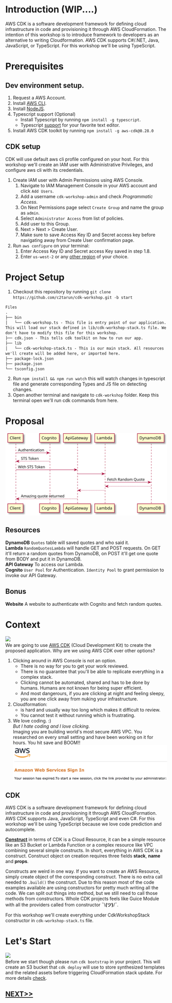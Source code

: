 # Introduction (WIP....)
AWS CDK is a software development framework for defining cloud infrastructure in code and provisioning it through AWS CloudFormation. The intention of this workshop is to introduce framework to developers as an alternative to writing Cloudformation. AWS CDK supports C#/.NET, Java, JavaScript, or TypeScript. For this workshop we'll be using TypeScript.

# Prerequisites
## Dev environment setup.
1. Request a AWS Account.
2. Install [AWS CLI](https://docs.aws.amazon.com/cli/latest/userguide/cli-chap-install.html).
3. Install [NodeJS](https://nodejs.org/en/).
4. Typescript support (Optional)
    * Install Typescript by running `npm install -g typescript`.
    * Typescript [support](https://www.typescriptlang.org/index.html#download-links) for your favorite text editor.
5. Install AWS CDK toolkit by running `npm install -g aws-cdk@0.28.0`

## CDK setup
CDK will use default aws cli profile configured on your host. For this workshop we'll create an IAM user with Administrative Privileges, and configure aws cli with its credentials.
1. Create IAM user with Admin Permissions using AWS Console.
    1. Navigate to IAM Management Console in your AWS account and click `Add Users`.
    2. Add a username `cdk-workshop-admin` and check *Programmatic Access*.
    3. On Next Permissions page select `Create Group` and name the group as `admin`.
    4. Select `Administrator Access` from list of policies.
    5. Add user to this Group.
    6. Next > Next > Create User.
    7. Make sure to save Access Key ID and Secret access key before navigating away from Create User confirmation page.
2. Run `aws configure` on your terminal:
    1. Enter Access Key ID and Secret access Key saved in step 1.8.
    2. Enter `us-west-2` or any [other region](https://docs.aws.amazon.com/AmazonRDS/latest/UserGuide/Concepts.RegionsAndAvailabilityZones.html) of your choice.

# Project Setup
1. Checkout this repository by running `git clone https://github.com/c2tarun/cdk-workshop.git -b start`
```
Files
.
├── bin
│   └── cdk-workshop.ts - This file is entry point of our application. This will load our stack defined in lib/cdk-workshop-stack.ts file. We don't have to modify this file for this workshop.
├── cdk.json - This tells cdk toolkit on how to run our app.
├── lib
│   └── cdk-workshop-stack.ts - This is our main stack. All resources we'll create will be added here, or imported here.
├── package-lock.json
├── package.json
└── tsconfig.json
```
2. Run `npm install && npm run watch` this will watch changes in typescript file and generate corresponding Types and JS file on detecting changes.
3. Open another terminal and navigate to `cdk-workshop` folder. Keep this terminal open we'll run cdk commands from here.

# Proposal
![Proposal](/images/proposal.svg)
## Resources
**DynamoDB** `Quotes` table will saved quotes and who said it.  
**Lambda** `RandomQuotesLambda` will handle GET and POST requests. On GET it'll return a random quotes from DynamoDB, on POST it'll get one quote from BODY and put it in DynamoDB.  
**API Gateway** To access our Lambda.  
**Cognito** `User Pool` for Authentication. `Identity Pool` to grant permission to invoke our API Gateway.  

## Bonus
**Website** A website to authenticate with Cognito and fetch random quotes.

# Context
![](https://media.giphy.com/media/7getOyWn0qT9C/giphy.gif)  
We are going to use [AWS CDK](https://docs.aws.amazon.com/CDK/latest/userguide/what-is.html) (Cloud Development Kit) to create the proposed application. Why are we using AWS CDK over other options?

1. Clicking around in AWS Console is not an option.
    * There is no way for you to get your work reviewed.
    * There is no guarantee that you'll be able to replicate everything in a complex stack.
    * Clicking cannot be automated, shared and has to be done by humans. Humans are not known for being super efficient.
    * And most dangerours, if you are clicking at night and feeling sleepy, you are one click away from nuking your infrastructure.
2. Cloudformation:
    * is hard and usually way too long which makes it difficult to review.
    * You cannot test it without running which is frustrating.
3. We love coding. :)  
*But I hate coding and I love clicking.*  
Imaging you are building world's most secure AWS VPC. You researched on every small setting and have been working on it for hours. You hit save and BOOM!!
![](/images/timeout.png)

## CDK
AWS CDK is a software development framework for defining cloud infrastructure in code and provisioning it through AWS CloudFormation. AWS CDK supports Java, JavaScript, TypeScript and even C#. For this workshop we'll be using TypeScript because we love code prediction and autocomplete.

[**Construct**](https://docs.aws.amazon.com/CDK/latest/userguide/constructs.html) in terms of CDK is a Cloud Resource, it can be a simple resource like an S3 Bucket or Lambda Function or a complex resource like VPC combining several simple constructs. In short, everything in AWS CDK is a construct. Construct object on creation requires three fields **stack**, **name** and **props**.

Constructs are weird in one way. If you want to create an AWS Resource, simply create object of the corresponding construct. There is no extra call needed to `.build()` the construct. Due to this reason most of the code examples available are using constructors for pretty much writing all the code. We can split out things into method, but we still need to call those methods from constructors. Whole CDK projects feels like Guice Module with all the providers called from constructor  ¯\\__(ツ)__/¯.

For this workshop we'll create everything under CdkWorkshopStack constructor in `cdk-workshop-stack.ts` file.

# Let's Start
![](https://media.giphy.com/media/3ornjIhZGFWpbcGMAU/giphy.gif)  
Before we start though please run `cdk bootstrap` in your project. This will create an S3 bucket that `cdk deploy` will use to store synthesized templates and the related assets before triggering CloudFormation stack update. For more details [check](https://github.com/awslabs/aws-cdk/blob/master/packages/aws-cdk/README.md#cdk-bootstrap).

## [NEXT>>](workshop_steps/dynamodb_creation.md)
